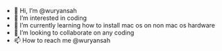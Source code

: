 - 👋 Hi, I’m @wuryansah
- 👀 I’m interested in coding
- 🌱 I’m currently learning how to install mac os on non mac os hardware
- 💞️ I’m looking to collaborate on any coding
- 📫 How to reach me @wuryansah

<!---
wuryansah/wuryansah is a ✨ special ✨ repository because its `README.md` (this file) appears on your GitHub profile.
You can click the Preview link to take a look at your changes.
--->
